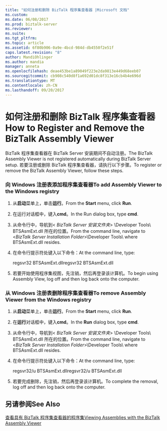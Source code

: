 ```yaml
---
title: "如何注册和删除 BizTalk 程序集查看器 |Microsoft 文档"
ms.custom: 
ms.date: 06/08/2017
ms.prod: biztalk-server
ms.reviewer: 
ms.suite: 
ms.tgt_pltfrm: 
ms.topic: article
ms.assetid: 6f80b906-0a9e-4bcd-984d-db4550f2e51f
caps.latest.revision: "8"
author: MandiOhlinger
ms.author: mandia
manager: anneta
ms.openlocfilehash: deae453be1a89049f223e2da9813e449d68eeb07
ms.sourcegitcommit: cb908c540d8f1a692d01dc8f313e16cb4b4e696d
ms.translationtype: MT
ms.contentlocale: zh-CN
ms.lasthandoff: 09/20/2017
---
```

# <a name="how-to-register-and-remove-the-biztalk-assembly-viewer"></a><span data-ttu-id="5dcde-102">如何注册和删除 BizTalk 程序集查看器</span><span class="sxs-lookup"><span data-stu-id="5dcde-102">How to Register and Remove the BizTalk Assembly Viewer</span></span>
<span data-ttu-id="5dcde-103">BizTalk 程序集查看器在 BizTalk Server 安装期间不自动注册。</span><span class="sxs-lookup"><span data-stu-id="5dcde-103">The BizTalk Assembly Viewer is not registered automatically during BizTalk Server setup.</span></span> <span data-ttu-id="5dcde-104">若要注册或删除 BizTalk 程序集查看器，请执行以下步骤。</span><span class="sxs-lookup"><span data-stu-id="5dcde-104">To register or remove the BizTalk Assembly Viewer, follow these steps.</span></span>  
  
### <a name="to-add-assembly-viewer-to-the-windows-registry"></a><span data-ttu-id="5dcde-105">向 Windows 注册表添加程序集查看器</span><span class="sxs-lookup"><span data-stu-id="5dcde-105">To add Assembly Viewer to the Windows registry</span></span>  
  
1.  <span data-ttu-id="5dcde-106">从**启动**菜单上，单击**运行**。</span><span class="sxs-lookup"><span data-stu-id="5dcde-106">From the **Start** menu, click **Run**.</span></span>  
  
2.  <span data-ttu-id="5dcde-107">在运行对话框中，键入**cmd**。</span><span class="sxs-lookup"><span data-stu-id="5dcde-107">In the Run dialog box, type **cmd**.</span></span>  
  
3.  <span data-ttu-id="5dcde-108">从命令行中，导航到\< *BizTalk Server 安装文件夹*> \Developer Tools\ BTSAsmExt.dll 所在的位置。</span><span class="sxs-lookup"><span data-stu-id="5dcde-108">From the command line, navigate to \<*BizTalk Server Installation Folder*>\Developer Tools\ where BTSAsmExt.dll resides.</span></span>  
  
4.  <span data-ttu-id="5dcde-109">在命令行提示符处键入以下命令：</span><span class="sxs-lookup"><span data-stu-id="5dcde-109">At the command line, type:</span></span>  
  
     <span data-ttu-id="5dcde-110">regsvr32 BTSAsmExt.dll</span><span class="sxs-lookup"><span data-stu-id="5dcde-110">regsvr32 BTSAsmExt.dll</span></span>  
  
5.  <span data-ttu-id="5dcde-111">若要开始使用程序集视图，先注销，然后再登录该计算机。</span><span class="sxs-lookup"><span data-stu-id="5dcde-111">To begin using Assembly View, log off and then log back onto the computer.</span></span>  
  
### <a name="to-remove-assembly-viewer-from-the-windows-registry"></a><span data-ttu-id="5dcde-112">从 Windows 注册表删除程序集查看器</span><span class="sxs-lookup"><span data-stu-id="5dcde-112">To remove Assembly Viewer from the Windows registry</span></span>  
  
1.  <span data-ttu-id="5dcde-113">从**启动**菜单上，单击**运行**。</span><span class="sxs-lookup"><span data-stu-id="5dcde-113">From the **Start** menu, click **Run**.</span></span>  
  
2.  <span data-ttu-id="5dcde-114">在**运行**对话框中，键入**cmd**。</span><span class="sxs-lookup"><span data-stu-id="5dcde-114">In the **Run** dialog box, type **cmd**.</span></span>  
  
3.  <span data-ttu-id="5dcde-115">从命令行中，导航到\< *BizTalk Server 安装文件夹*> \Developer Tools\ BTSAsmExt.dll 所在的位置。</span><span class="sxs-lookup"><span data-stu-id="5dcde-115">From the command line, navigate to \<*BizTalk Server Installation Folder*>\Developer Tools\ where BTSAsmExt.dll resides.</span></span>  
  
4.  <span data-ttu-id="5dcde-116">在命令行提示符处键入以下命令：</span><span class="sxs-lookup"><span data-stu-id="5dcde-116">At the command line, type:</span></span>  
  
     <span data-ttu-id="5dcde-117">regsvr32/u BTSAsmExt.dll</span><span class="sxs-lookup"><span data-stu-id="5dcde-117">regsvr32/u BTSAsmExt.dll</span></span>  
  
5.  <span data-ttu-id="5dcde-118">若要完成删除，先注销，然后再登录该计算机。</span><span class="sxs-lookup"><span data-stu-id="5dcde-118">To complete the removal, log off and then log back onto the computer.</span></span>  
  
## <a name="see-also"></a><span data-ttu-id="5dcde-119">另请参阅</span><span class="sxs-lookup"><span data-stu-id="5dcde-119">See Also</span></span>  
 [<span data-ttu-id="5dcde-120">查看具有 BizTalk 程序集查看器的程序集</span><span class="sxs-lookup"><span data-stu-id="5dcde-120">Viewing Assemblies with the BizTalk Assembly Viewer</span></span>](../core/viewing-assemblies-with-the-biztalk-assembly-viewer.md)